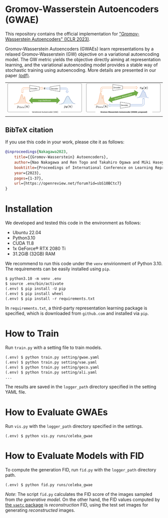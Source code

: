 # Gromov-Wasserstein Autoencoders (GWAE)

This repository contains the official implementation for ["Gromov-Wasserstein Autoencoders" (ICLR 2023)](https://openreview.net/forum?id=sbS10BCtc7).

Gromov-Wasserstein Autoencoders (GWAEs) learn representations by a relaxed Gromov-Wasserstein (GW) objective on a variational autoencoding model.
The GW metric yields the objective directly aiming at representation learning, and the variational autoencoding model provides a stable way of stochastic training using autoencoding.
More details are presented in our paper [(pdf)](https://openreview.net/pdf?id=sbS10BCtc7).

<table>
    <tr>
        <td>
            <img src="fig_vae.png" alt="Variational Autoencoder (VAE)">
        </td>
        <td>
            <img src="fig_gwae.png" alt="Gromov-Wasserstein Autoencoders (GWAE)">
        </td>
    </tr>
</table>

## BibTeX citation
If you use this code in your work, please cite it as follows:
```bibtex
@inproceedings{Nakagawa2023,
    title={{Gromov-Wasserstein} Autoencoders},
    author={Nao Nakagawa and Ren Togo and Takahiro Ogawa and Miki Haseyama},
    booktitle={Proceedings of International Conference on Learning Representations (ICLR)},
    year={2023},
    pages={1-37},
    url={https://openreview.net/forum?id=sbS10BCtc7}
}
```

# Installation
We developed and tested this code in the environment as follows:

- Ubuntu 22.04
- Python3.10
- CUDA 11.8
- 1x GeForce® RTX 2080 Ti
- 31.2GiB (32GB) RAM

We recommend to run this code under the `venv` envirionment of Python 3.10.
The requirements can be easily installed using `pip`.
```
$ python3.10 -m venv .env
$ source .env/bin/activate
(.env) $ pip install -U pip
(.env) $ pip install wheel
(.env) $ pip install -r requirements.txt
```
In `requirements.txt`, a third-party representation learning package is specified, which is downloaded from `github.com` and installed via `pip`.

# How to Train
Run `train.py` with a setting file to train models.
```
(.env) $ python train.py setting/gwae.yaml
(.env) $ python train.py setting/vae.yaml
(.env) $ python train.py setting/geco.yaml
(.env) $ python train.py setting/ali.yaml
...
```
The results are saved in the `logger_path` directory specified in the setting YAML file.

# How to Evaluate GWAEs
Run `vis.py` with the `logger_path` directory specified in the settings.
```
(.env) $ python vis.py runs/celeba_gwae
```

# How to Evaluate Models with FID
To compute the generation FID, run `fid.py` with the `logger_path` directory path.
```
(.env) $ python fid.py runs/celeba_gwae
```
*Note*: The script `fid.py` calculates the FID score of the images sampled from *the generative model*. On the other hand, the FID values computed by [the `vaetc` package](https://github.com/ganmodokix/vaetc) is *reconstruction* FID, using the test set images for generating *reconstructed* images.
